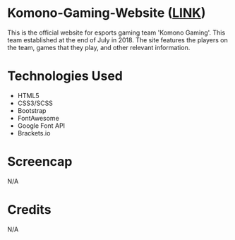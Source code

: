 # Komono-Gaming-Website (<a href="https://lauramwall.github.io/Komono-Gaming/" target="_blank">LINK</a>)

This is the official website for esports gaming team 'Komono Gaming'. This team established at the end of July in 2018. The site features the players on the team, games that they play, and other relevant information.

# Technologies Used

<ul>
  <li>HTML5</li>
  <li>CSS3/SCSS</li>
  <li>Bootstrap</li>
  <li>FontAwesome</li>
  <li>Google Font API</li>
  <li>Brackets.io</li>
</ul>

# Screencap

N/A

# Credits

N/A


